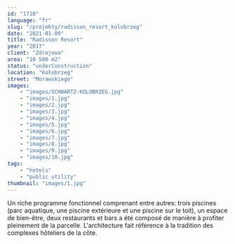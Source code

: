 ```yaml
---
id: "1710"
language: "fr"
slug: "/projekty/radisson_resort_kolobrzeg"
date: "2021-01-09"
title: "Radisson Resort"
year: "2017"
client: "Zdrojowa"
area: "10 500 m2"
status: "underConstruction"
location: "Kołobrzeg"
street: "Morawskiego"
images: 
    - "images/SCHWARTZ-KOLOBRZEG.jpg"
    - "images/1.jpg"
    - "images/2.jpg"
    - "images/3.jpg"
    - "images/4.jpg"    
    - "images/5.jpg"    
    - "images/6.jpg"    
    - "images/7.jpg"    
    - "images/8.jpg"    
    - "images/9.jpg"    
    - "images/10.jpg"    
tags: 
    - "hotels"
    - "public utility"
thumbnail: "images/1.jpg"
---
```

Un riche programme fonctionnel comprenant entre autres: trois piscines (parc aquatique, une piscine extérieure et une piscine sur le toit), un espace de bien-être, deux restaurants et bars a&nbsp;été composé de manière à&nbsp;profiter pleinement de la parcelle. L'architecture fait référence à&nbsp;la tradition des complexes hôteliers de la côte. 
